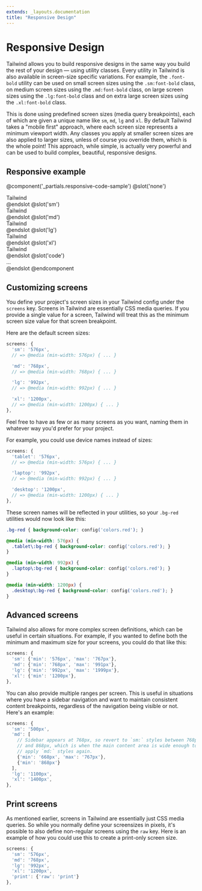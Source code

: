```yaml
---
extends: _layouts.documentation
title: "Responsive Design"
---
```


# Responsive Design

Tailwind allows you to build responsive designs in the same way you build the rest of your design &mdash; using utility classes. Every utility in Tailwind is also available in screen-size specific variations. For example, the `.font-bold` utility can be used on small screen sizes using the `.sm:font-bold` class, on medium screen sizes using the `.md:font-bold` class, on large screen sizes using the `.lg:font-bold` class and on extra large screen sizes using the `.xl:font-bold` class.

This is done using predefined screen sizes (media query breakpoints), each of which are given a unique name like `sm`, `md`, `lg` and `xl`. By default Tailwind takes a "mobile first" approach, where each screen size represents a minimum viewport width. Any classes you apply at smaller screen sizes are also applied to larger sizes, unless of course you override them, which is the whole point! This approach, while simple, is actually very powerful and can be used to build complex, beautiful, responsive designs.

## Responsive example

@component('_partials.responsive-code-sample')
@slot('none')
<div class="flex justify-center">
    <div class="bg-purple text-white w-24 h-24 rounded-full text-xs font-semibold flex items-center justify-center">Tailwind</div>
</div>
@endslot
@slot('sm')
<div class="flex justify-center">
    <div class="bg-green text-white w-24 h-24 rounded-full text-xs font-semibold flex items-center justify-center">Tailwind</div>
</div>
@endslot
@slot('md')
<div class="flex justify-center">
    <div class="bg-blue text-yellow w-24 h-24 rounded-full text-xs font-semibold flex items-center justify-center">Tailwind</div>
</div>
@endslot
@slot('lg')
<div class="flex justify-center">
    <div class="bg-red text-yellow w-24 h-24 rounded-full text-xs font-semibold flex items-center justify-center">Tailwind</div>
</div>
@endslot
@slot('xl')
<div class="flex justify-center">
    <div class="bg-orange text-yellow w-24 h-24 rounded-full text-xs font-semibold flex items-center justify-center">Tailwind</div>
</div>
@endslot
@slot('code')
<div class="none:bg-purple none:text-white sm:bg-green md:bg-blue md:text-yellow lg:bg-red xl:bg-orange ...">
    ...
</div>
@endslot
@endcomponent

## Customizing screens

You define your project's screen sizes in your Tailwind config under the `screens` key. Screens in Tailwind are essentially CSS media queries. If you provide a single value for a screen, Tailwind will treat this as the minimum screen size value for that screen breakpoint.

Here are the default screen sizes:

```js
screens: {
  'sm': '576px',
  // => @media (min-width: 576px) { ... }

  'md': '768px',
  // => @media (min-width: 768px) { ... }

  'lg': '992px',
  // => @media (min-width: 992px) { ... }

  'xl': '1200px',
  // => @media (min-width: 1200px) { ... }
},
```

Feel free to have as few or as many screens as you want, naming them in whatever way you'd prefer for your project.

For example, you could use device names instead of sizes:

```js
screens: {
  'tablet': '576px',
  // => @media (min-width: 576px) { ... }

  'laptop': '992px',
  // => @media (min-width: 992px) { ... }

  'desktop': '1200px',
  // => @media (min-width: 1200px) { ... }
},
```

These screen names will be reflected in your utilities, so your `.bg-red` utilities would now look like this:

```css
.bg-red { background-color: config('colors.red'); }

@media (min-width: 576px) {
  .tablet\:bg-red { background-color: config('colors.red'); }
}

@media (min-width: 992px) {
  .laptop\:bg-red { background-color: config('colors.red'); }
}

@media (min-width: 1200px) {
  .desktop\:bg-red { background-color: config('colors.red'); }
}
```


## Advanced screens

Tailwind also allows for more complex screen definitions, which can be useful in certain situations. For example, if you wanted to define both the minimum and maximum size for your screens, you could do that like this:

```js
screens: {
  'sm': {'min': '576px', 'max': '767px'},
  'md': {'min': '768px', 'max': '991px'},
  'lg': {'min': '992px', 'max': '1999px'},
  'xl': {'min': '1200px'},
},
```

You can also provide multiple ranges per screen. This is useful in situations where you have a sidebar navigation and want to maintain consistent content breakpoints, regardless of the navigation being visible or not. Here's an example:

```js
screens: {
  'sm': '500px',
  'md': [
    // Sidebar appears at 768px, so revert to `sm:` styles between 768px
    // and 868px, which is when the main content area is wide enough to
    // apply `md:` styles again.
    {'min': '668px', 'max': '767px'},
    {'min': '868px'}
  ],
  'lg': '1100px',
  'xl': '1400px',
},
```

## Print screens

As mentioned earlier, screens in Tailwind are essentially just CSS media queries. So while you normally define your screensizes in pixels, it's possible to also define non-regular screens using the `raw` key. Here is an example of how you could use this to create a print-only screen size.

```js
screens: {
  'sm': '576px',
  'md': '768px',
  'lg': '992px',
  'xl': '1200px',
  'print': {'raw': 'print'}
},
```
